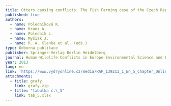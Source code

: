 ```yaml
---
title: Otters causing conflicts. The Fish Farming case of the Czech Republic
published: true
authors:
  - name: Poledníková K.
  - name: Kranz A.
  - name: Poledník L.
  - name: Myšiak J.
  - name: R. A. Klenke et al. (eds.)
type: Odborná publikace
publisher: Springer-Verlag Berlin Heidelberg
journal: Human-Wildlife Conflicts in Europe Environmental Science and Engineering
year: 2013
lang: en
link: 'https://www.vydryonline.cz/media/RAP_139211_1_En_5_Chapter_OnlinePDF.pdf'
attachments:
  - title: grafy
    link: grafy.zip
  - title: "tabulka č.\_5"
    link: tab_5.xlsx
---
```

